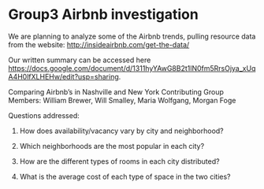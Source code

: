# Group3 Airbnb investigation


We are planning to analyze some of the Airbnb trends, pulling resource data from the website: http://insideairbnb.com/get-the-data/

Our written summary can be accessed here https://docs.google.com/document/d/1311hyYAwG8B2t1lN0fm5RrsOjya_xUqA4H0lfXLHEHw/edit?usp=sharing.


Comparing Airbnb’s in Nashville and New York
Contributing Group Members: William Brewer, Will Smalley, Maria Wolfgang, Morgan Foge

Questions addressed:

1) How does availability/vacancy vary by city and neighborhood?

2) Which neighborhoods are the most popular in each city?

3) How are the different types of rooms in each city distributed?

4) What is the average cost of  each type of space in the two cities?
